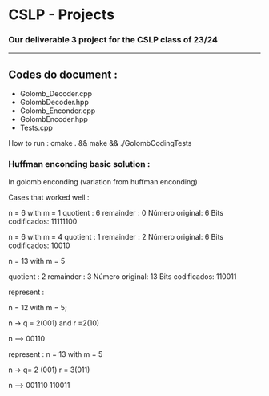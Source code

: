 # CSLP - Projects
### Our deliverable 3 project for the CSLP class of 23/24
---

## Codes do document : 

* Golomb_Decoder.cpp 
* GolombDecoder.hpp 
* Golomb_Enconder.cpp 
* GolombEncoder.hpp
* Tests.cpp

How to run : cmake . && make && ./GolombCodingTests

### Huffman enconding basic solution : 
In golomb enconding (variation from huffman enconding)

Cases that worked well : 

n = 6 with m = 1
quotient : 6
remainder : 0
Número original: 6
Bits codificados: 11111100 

n = 6 with m  = 4
quotient : 1
remainder : 2
Número original: 6
Bits codificados: 10010

n = 13 with m  = 5


quotient : 2
remainder : 3
Número original: 13
Bits codificados: 110011



represent :

n = 12 with m  = 5;

n -> q = 2(001) and r =2(10)

n --> 00110



represent :
n = 13 with m = 5

n -> q= 2 (001) r = 3(011)

n --> 001110
110011
